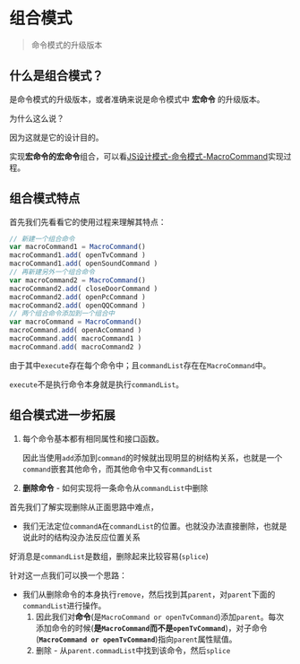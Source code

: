 # 组合模式
> 命令模式的升级版本

## 什么是组合模式？

是命令模式的升级版本，或者准确来说是命令模式中 **宏命令** 的升级版本。

为什么这么说？

因为这就是它的设计目的。

实现**宏命令的宏命令**组合，可以看[JS设计模式-命令模式-MacroCommand](https://github.com/JiangWeixian/JS-Books/blob/master/JS%E8%AE%BE%E8%AE%A1%E6%A8%A1%E5%BC%8F(Desgin-Patterns)/%E8%AE%BE%E8%AE%A1%E6%A8%A1%E5%BC%8F/%E5%91%BD%E4%BB%A4%E6%A8%A1%E5%BC%8F.md)实现过程。

## 组合模式特点

首先我们先看看它的使用过程来理解其特点：

```JavaScript
// 新建一个组合命令
var macroCommand1 = MacroCommand()
macroCommand1.add( openTvCommand )
macroCommand1.add( openSoundCommand )
// 再新建另外一个组合命令
var macroCommand2 = MacroCommand()
macroCommand2.add( closeDoorCommand )
macroCommand2.add( openPcCommand )
macroCommand2.add( openQQCommand )
// 两个组合命令添加到一个组合中
var macroCommand = MacroCommand()
macroCommand.add( openAcCommand )
macroCommand.add( macroCommand1 )
macroCommand.add( macroCommand2 )
```

由于其中`execute`存在每个命令中；且`commandList`存在在`MacroCommand`中。

`execute`不是执行命令本身就是执行`commandList`。

## 组合模式进一步拓展

1. 每个命令基本都有相同属性和接口函数。

    因此当使用`add`添加到`command`的时候就出现明显的树结构关系，也就是一个`command`嵌套其他命令，而其他命令中又有`commandList`

2. **删除命令** - 如何实现将一条命令从`commandList`中删除

首先我们了解实现删除从正面思路中难点，

* 我们无法定位`commandA`在`commandList`的位置。也就没办法直接删除，也就是说此时的结构没办法反应位置关系

好消息是`commandList`是数组，删除起来比较容易(`splice`)

针对这一点我们可以换一个思路：

* 我们从删除命令的本身执行`remove`，然后找到其`parent`，对`parent`下面的`commandList`进行操作。
    1. 因此我们对**命令**(是`MacroCommand or openTvCommand`)添加`parent`。每次添加命令的时候(**是`MacroCommand`而不是`openTvCommand`**)，对子命令(**`MacroCommand or openTvCommand`**)指向`parent`属性赋值。
    2. 删除 - 从`parent.commadList`中找到该命令，然后`splice`
